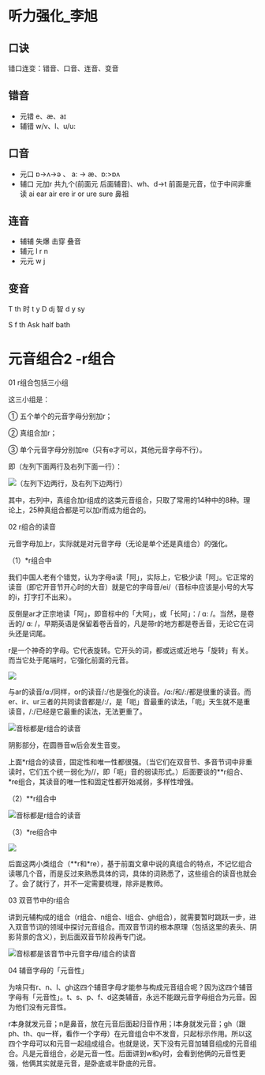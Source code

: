 # 听力强化_李旭
## 口诀
错口连变：错音、口音、连音、变音
## 错音
+ 元错 e、æ、aɪ
+ 辅错 w/v、l、u/u:
## 口音
+ 元口 ɒ->ʌ->ə 、 a: -> æ、ɒ:>ɒʌ
+ 辅口  元加r 共九个(前面元 后面辅音)、wh、d->t 前面是元音，位于中间非重读
ai ear air
ere
ir
or
ure sure
鼻祖 

## 连音
+ 辅辅 失爆 击穿 叠音
+ 辅元 l r n
+ 元元 w j

## 变音
T th 时 t y
D dj 智 d y
 sy




S f th
Ask half bath

# 元音组合2 -r组合
01 r组合包括三小组

这三小组是：

① 五个单个的元音字母分别加r；

② 真组合加r；

③ 单个元音字母分别加re（只有e才可以，其他元音字母不行）。

即（左列下面两行及右列下面一行）：

![](vx_images/385310110236936.jpeg)（左列下边两行，及右列下边两行）

其中，右列中，真组合加r组成的这类元音组合，只取了常用的14种中的8种。理论上，25种真组合都是可以加r而成为组合的。

02 r组合的读音

元音字母加上r，实际就是对元音字母（无论是单个还是真组合）的强化。

（1）\*r组合中

我们中国人老有个错觉，认为字母a读「阿」，实际上，它极少读「阿」。它正常的读音（即它开音节开心时的大音）就是它的字母音/ei/（音标中应该是小号的大写的i，打字打不出来）。

反倒是ar才正宗地读「阿」，即音标中的「大阿」，或「长阿」：/ ɑ: /。当然，是卷舌的/ ɑ: /，早期英语是保留着卷舌音的，凡是带r的地方都是卷舌音，无论它在词头还是词尾。

r是一个神奇的字母。它代表旋转。它开头的词，都或远或近地与「旋转」有关。而当它处于尾端时，它强化前面的元音。

![](vx_images/380220110240381.jpeg)

与ar的读音/ɑ:/同样，or的读音/:/也是强化的读音。/ɑ:/和/:/都是很重的读音。而er、ir、ur三者的共同读音都是/:/，是「呃」音最重的读法，「呃」天生就不是重读音，/:/已经是它最重的读法，无法更重了。

![](vx_images/376140110247712.jpeg)音标都是r组合的读音

阴影部分，在圆唇音w后会发生音变。

上面\*r组合的读音，固定性和唯一性都很强。（当它们在双音节、多音节词中非重读时，它们五个统一弱化为//，即「呃」音的弱读形式。）后面要谈的\*\*r组合、\*re组合，其读音的唯一性和固定性都开始减弱，多样性增强。

（2）\*\*r组合中

![](vx_images/371050110227546.jpeg)音标都是r组合的读音

（3）\*re组合中

![](vx_images/363970110239679.jpeg)

后面这两小类组合（\*\*r和\*re），基于前面文章中说的真组合的特点，不记忆组合读哪几个音，而是反过来熟悉具体的词，具体的词熟悉了，这些组合的读音也就会了。会了就行了，并不一定需要梳理，除非是教师。

03 双音节中的r组合

讲到元辅构成的组合（r组合、n组合、l组合、gh组合），就需要暂时跳跃一步，进入双音节词的领域中探讨元音组合。而双音节词的根本原理（包括这里的表头、阴影背景的含义），到后面双音节阶段再专门说。

![](vx_images/359340110221253.jpeg)音标都是该音节中元音字母/组合的读音

04 辅音字母的「元音性」

为啥只有r、n、l、gh这四个辅音字母才能参与构成元音组合呢？因为这四个辅音字母有「元音性」。t、s、p、f、d这类辅音，永远不能跟元音字母组合为元音。因为他们没有元音性。

r本身就发元音；n是鼻音，放在元音后面起归音作用；l本身就发元音；gh（跟ph、th、qu一样，看作一个字母）在元音组合中不发音，只起标示作用。所以这四个字母可以和元音一起组成组合。也就是说，天下没有元音加辅音组成的元音组合。凡是元音组合，必是元音一性。后面讲到w和y时，会看到他俩的元音性更强，他俩其实就是元音，是卧底或半卧底的元音。